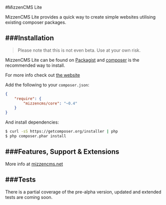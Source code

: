#MizzenCMS Lite

MizzenCMS Lite provides a quick way to create simple websites utilising existing 
composer packages.

###Installation
----
> Please note that this is not even beta. Use at your own risk.

MizzenCMS Lite can be found on 
[Packagist](https://packagist.org/packages/mizzencms/core) and
[composer](http://getcomposer.org) is the recommended way to install.

For more info check out [the website](http://mizzencms.net)

Add the following to your `composer.json`:

```json
{
    "require": {
        "mizzencms/core": "~0.4"
    }
}
```

And install dependencies:

```bash
$ curl -sS https://getcomposer.org/installer | php
$ php composer.phar install
```

###Features, Support & Extensions
----
More info at [mizzencms.net](http://mizzencms.net)

###Tests
----
There is a partial coverage of the pre-alpha version, updated and extended tests
are coming soon.